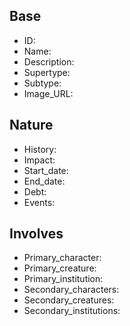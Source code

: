 ## Base
- <span class="text-field" data-tooltip="Text">ID</span>: 
- <span class="text-field" data-tooltip="Text">Name</span>: 
- <span class="text-field" data-tooltip="Text">Description</span>: 
- <span class="text-field" data-tooltip="Text">Supertype</span>: 
- <span class="text-field" data-tooltip="Text">Subtype</span>: 
- <span class="text-field" data-tooltip="Text">Image_URL</span>: 

## Nature
- <span class="text-field" data-tooltip="Text">History</span>: 
- <span class="text-field" data-tooltip="Text">Impact</span>: 
- <span class="number-field" data-tooltip="Number">Start_date</span>: 
- <span class="number-field" data-tooltip="Number">End_date</span>: 
- <span class="number-field" data-tooltip="Number">Debt</span>: 
- <span class="multi-link-field" data-tooltip="Multi Event">Events</span>: 

## Involves
- <span class="link-field" data-tooltip="Single Character">Primary_character</span>: 
- <span class="link-field" data-tooltip="Single Creature">Primary_creature</span>: 
- <span class="link-field" data-tooltip="Single Institution">Primary_institution</span>: 
- <span class="multi-link-field" data-tooltip="Multi Character">Secondary_characters</span>: 
- <span class="multi-link-field" data-tooltip="Multi Creature">Secondary_creatures</span>: 
- <span class="multi-link-field" data-tooltip="Multi Institution">Secondary_institutions</span>: 

